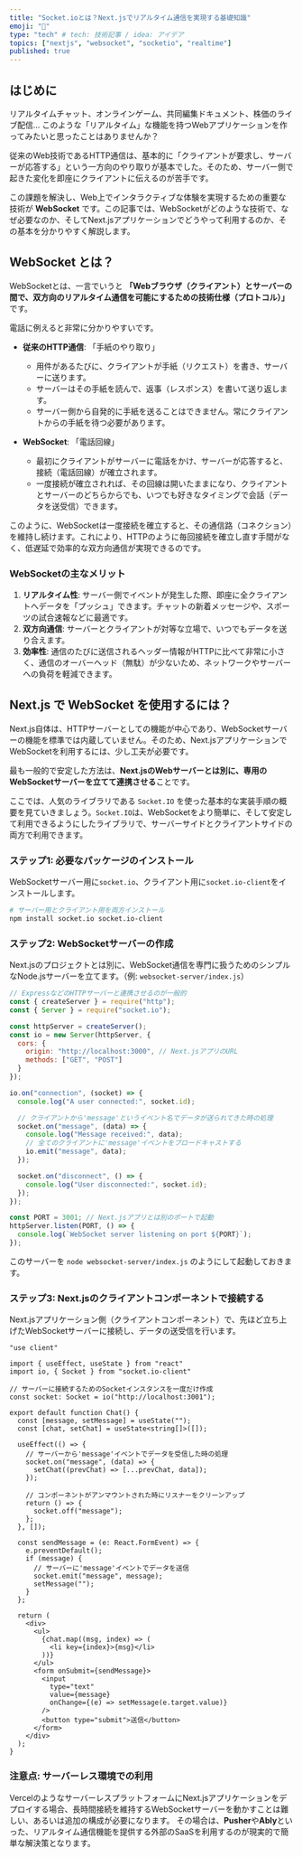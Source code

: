 ```yaml
---
title: "Socket.ioとは？Next.jsでリアルタイム通信を実現する基礎知識"
emoji: "📡"
type: "tech" # tech: 技術記事 / idea: アイデア
topics: ["nextjs", "websocket", "socketio", "realtime"]
published: true
---
```


## はじめに

リアルタイムチャット、オンラインゲーム、共同編集ドキュメント、株価のライブ配信… このような「リアルタイム」な機能を持つWebアプリケーションを作ってみたいと思ったことはありませんか？

従来のWeb技術であるHTTP通信は、基本的に「クライアントが要求し、サーバーが応答する」という一方向のやり取りが基本でした。そのため、サーバー側で起きた変化を即座にクライアントに伝えるのが苦手です。

この課題を解決し、Web上でインタラクティブな体験を実現するための重要な技術が **WebSocket** です。この記事では、WebSocketがどのような技術で、なぜ必要なのか、そしてNext.jsアプリケーションでどうやって利用するのか、その基本を分かりやすく解説します。

## WebSocket とは？

WebSocketとは、一言でいうと **「Webブラウザ（クライアント）とサーバーの間で、双方向のリアルタイム通信を可能にするための技術仕様（プロトコル）」** です。

電話に例えると非常に分かりやすいです。

*   **従来のHTTP通信**: 「手紙のやり取り」
    *   用件があるたびに、クライアントが手紙（リクエスト）を書き、サーバーに送ります。
    *   サーバーはその手紙を読んで、返事（レスポンス）を書いて送り返します。
    *   サーバー側から自発的に手紙を送ることはできません。常にクライアントからの手紙を待つ必要があります。

*   **WebSocket**: 「電話回線」
    *   最初にクライアントがサーバーに電話をかけ、サーバーが応答すると、接続（電話回線）が確立されます。
    *   一度接続が確立されれば、その回線は開いたままになり、クライアントとサーバーのどちらからでも、いつでも好きなタイミングで会話（データを送受信）できます。

このように、WebSocketは一度接続を確立すると、その通信路（コネクション）を維持し続けます。これにより、HTTPのように毎回接続を確立し直す手間がなく、低遅延で効率的な双方向通信が実現できるのです。

### WebSocketの主なメリット

1.  **リアルタイム性**: サーバー側でイベントが発生した際、即座に全クライアントへデータを「プッシュ」できます。チャットの新着メッセージや、スポーツの試合速報などに最適です。
2.  **双方向通信**: サーバーとクライアントが対等な立場で、いつでもデータを送り合えます。
3.  **効率性**: 通信のたびに送信されるヘッダー情報がHTTPに比べて非常に小さく、通信のオーバーヘッド（無駄）が少ないため、ネットワークやサーバーへの負荷を軽減できます。

## Next.js で WebSocket を使用するには？

Next.js自体は、HTTPサーバーとしての機能が中心であり、WebSocketサーバーの機能を標準では内蔵していません。そのため、Next.jsアプリケーションでWebSocketを利用するには、少し工夫が必要です。

最も一般的で安定した方法は、**Next.jsのWebサーバーとは別に、専用のWebSocketサーバーを立てて連携させる**ことです。

ここでは、人気のライブラリである `Socket.IO` を使った基本的な実装手順の概要を見ていきましょう。`Socket.IO`は、WebSocketをより簡単に、そして安定して利用できるようにしたライブラリで、サーバーサイドとクライアントサイドの両方で利用できます。

### ステップ1: 必要なパッケージのインストール

WebSocketサーバー用に`socket.io`、クライアント用に`socket.io-client`をインストールします。

```bash
# サーバー用とクライアント用を両方インストール
npm install socket.io socket.io-client
```

### ステップ2: WebSocketサーバーの作成

Next.jsのプロジェクトとは別に、WebSocket通信を専門に扱うためのシンプルなNode.jsサーバーを立てます。（例: `websocket-server/index.js`）

```javascript:websocket-server/index.js
// ExpressなどのHTTPサーバーと連携させるのが一般的
const { createServer } = require("http");
const { Server } = require("socket.io");

const httpServer = createServer();
const io = new Server(httpServer, {
  cors: {
    origin: "http://localhost:3000", // Next.jsアプリのURL
    methods: ["GET", "POST"]
  }
});

io.on("connection", (socket) => {
  console.log("A user connected:", socket.id);

  // クライアントから'message'というイベント名でデータが送られてきた時の処理
  socket.on("message", (data) => {
    console.log("Message received:", data);
    // 全てのクライアントに'message'イベントをブロードキャストする
    io.emit("message", data);
  });

  socket.on("disconnect", () => {
    console.log("User disconnected:", socket.id);
  });
});

const PORT = 3001; // Next.jsアプリとは別のポートで起動
httpServer.listen(PORT, () => {
  console.log(`WebSocket server listening on port ${PORT}`);
});
```
このサーバーを `node websocket-server/index.js` のようにして起動しておきます。

### ステップ3: Next.jsのクライアントコンポーネントで接続する

Next.jsアプリケーション側（クライアントコンポーネント）で、先ほど立ち上げたWebSocketサーバーに接続し、データの送受信を行います。

```tsx:app/components/Chat.tsx
"use client"

import { useEffect, useState } from "react"
import io, { Socket } from "socket.io-client"

// サーバーに接続するためのSocketインスタンスを一度だけ作成
const socket: Socket = io("http://localhost:3001");

export default function Chat() {
  const [message, setMessage] = useState("");
  const [chat, setChat] = useState<string[]>([]);

  useEffect(() => {
    // サーバーから'message'イベントでデータを受信した時の処理
    socket.on("message", (data) => {
      setChat((prevChat) => [...prevChat, data]);
    });

    // コンポーネントがアンマウントされた時にリスナーをクリーンアップ
    return () => {
      socket.off("message");
    };
  }, []);

  const sendMessage = (e: React.FormEvent) => {
    e.preventDefault();
    if (message) {
      // サーバーに'message'イベントでデータを送信
      socket.emit("message", message);
      setMessage("");
    }
  };

  return (
    <div>
      <ul>
        {chat.map((msg, index) => (
          <li key={index}>{msg}</li>
        ))}
      </ul>
      <form onSubmit={sendMessage}>
        <input
          type="text"
          value={message}
          onChange={(e) => setMessage(e.target.value)}
        />
        <button type="submit">送信</button>
      </form>
    </div>
  );
}
```

### 注意点: サーバーレス環境での利用
VercelのようなサーバーレスプラットフォームにNext.jsアプリケーションをデプロイする場合、長時間接続を維持するWebSocketサーバーを動かすことは難しい、あるいは追加の構成が必要になります。
その場合は、**Pusher**や**Ably**といった、リアルタイム通信機能を提供する外部のSaaSを利用するのが現実的で簡単な解決策となります。

